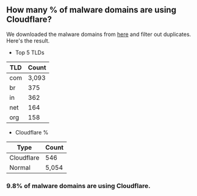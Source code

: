 ## How many % of malware domains are using Cloudflare?


We downloaded the malware domains from [here](https://urlhaus.abuse.ch) and filter out duplicates.
Here's the result.


[//]: # (start replacement)


- Top 5 TLDs

| TLD | Count |
| --- | --- |
| com | 3,093 |
| br | 375 |
| in | 362 |
| net | 164 |
| org | 158 |


- Cloudflare %

| Type | Count |
| --- | --- |
| Cloudflare | 546 |
| Normal | 5,054 |


### 9.8% of malware domains are using Cloudflare.